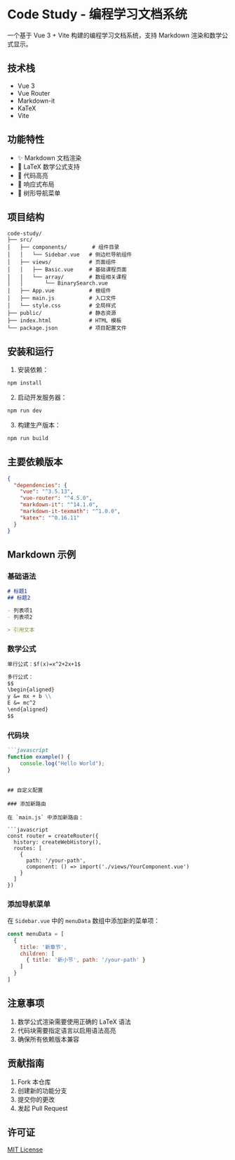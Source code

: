 # Code Study - 编程学习文档系统

一个基于 Vue 3 + Vite 构建的编程学习文档系统，支持 Markdown 渲染和数学公式显示。

## 技术栈

- Vue 3
- Vue Router
- Markdown-it
- KaTeX
- Vite

## 功能特性

- ✨ Markdown 文档渲染
- 📐 LaTeX 数学公式支持
- 🎨 代码高亮
- 📱 响应式布局
- 🌲 树形导航菜单

## 项目结构

```
code-study/
├── src/
│   ├── components/        # 组件目录
│   │   └── Sidebar.vue   # 侧边栏导航组件
│   ├── views/            # 页面组件
│   │   ├── Basic.vue     # 基础课程页面
│   │   └── array/        # 数组相关课程
│   │       └── BinarySearch.vue
│   ├── App.vue           # 根组件
│   ├── main.js           # 入口文件
│   └── style.css         # 全局样式
├── public/               # 静态资源
├── index.html            # HTML 模板
└── package.json          # 项目配置文件
```

## 安装和运行

1. 安装依赖：

```bash
npm install
```

2. 启动开发服务器：

```bash
npm run dev
```

3. 构建生产版本：

```bash
npm run build
```

## 主要依赖版本

```json
{
  "dependencies": {
    "vue": "^3.5.13",
    "vue-router": "^4.5.0",
    "markdown-it": "^14.1.0",
    "markdown-it-texmath": "^1.0.0",
    "katex": "^0.16.11"
  }
}
```

## Markdown 示例

### 基础语法

```markdown
# 标题1
## 标题2

- 列表项1
- 列表项2

> 引用文本
```

### 数学公式

```markdown
单行公式：$f(x)=x^2+2x+1$

多行公式：
$$
\begin{aligned}
y &= mx + b \\
E &= mc^2
\end{aligned}
$$
```

### 代码块

```markdown
```javascript
function example() {
    console.log("Hello World");
}
```
```

## 自定义配置

### 添加新路由

在 `main.js` 中添加新路由：

```javascript
const router = createRouter({
  history: createWebHistory(),
  routes: [
    {
      path: '/your-path',
      component: () => import('./views/YourComponent.vue')
    }
  ]
})
```

### 添加导航菜单

在 `Sidebar.vue` 中的 `menuData` 数组中添加新的菜单项：

```javascript
const menuData = [
  {
    title: '新章节',
    children: [
      { title: '新小节', path: '/your-path' }
    ]
  }
]
```

## 注意事项

1. 数学公式渲染需要使用正确的 LaTeX 语法
2. 代码块需要指定语言以启用语法高亮
3. 确保所有依赖版本兼容

## 贡献指南

1. Fork 本仓库
2. 创建新的功能分支
3. 提交你的更改
4. 发起 Pull Request

## 许可证

[MIT License](LICENSE)
